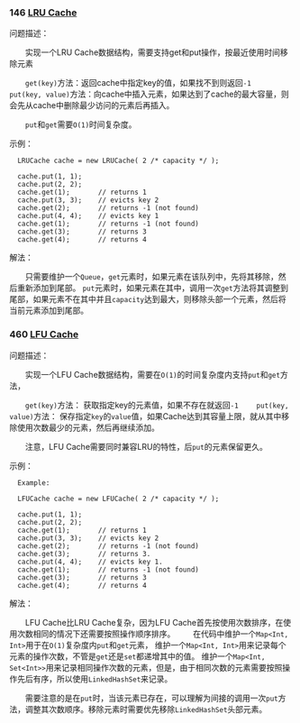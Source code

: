 ### 146 [LRU Cache](../java/com/ckm/struct/LRUCache.java)
问题描述：

　　实现一个LRU Cache数据结构，需要支持get和put操作，按最近使用时间移除元素

　　`get(key)`方法：返回cache中指定key的值，如果找不到则返回`-1`
　　`put(key, value)`方法：向cache中插入元素，如果达到了cache的最大容量，则会先从cache中删除最少访问的元素后再插入。

　　`put`和`get`需要`O(1)`时间复杂度。

示例：

```
  LRUCache cache = new LRUCache( 2 /* capacity */ );
  
  cache.put(1, 1);
  cache.put(2, 2);
  cache.get(1);       // returns 1
  cache.put(3, 3);    // evicts key 2
  cache.get(2);       // returns -1 (not found)
  cache.put(4, 4);    // evicts key 1
  cache.get(1);       // returns -1 (not found)
  cache.get(3);       // returns 3
  cache.get(4);       // returns 4
```

解法：

　　只需要维护一个`Queue`，`get`元素时，如果元素在该队列中，先将其移除，然后重新添加到尾部。
`put`元素时，如果元素在其中，调用一次`get`方法将其调整到尾部，如果元素不在其中并且`capacity`达到最大，则移除头部一个元素，然后将当前元素添加到尾部。

### 460 [LFU Cache](../java/com/ckm/LFUCache.java)
问题描述：

　　实现一个LFU Cache数据结构，需要在`O(1)`的时间复杂度内支持`put`和`get`方法，
  
　　`get(key)`方法： 获取指定key的元素值，如果不存在就返回`-1`
　　`put(key, value)`方法： 保存指定`key`的`value`值，如果Cache达到其容量上限，就从其中移除使用次数最少的元素，然后再继续添加。

　　注意，LFU Cache需要同时兼容LRU的特性，后`put`的元素保留更久。

示例：

```
  Example:
  
  LFUCache cache = new LFUCache( 2 /* capacity */ );
  
  cache.put(1, 1);
  cache.put(2, 2);
  cache.get(1);       // returns 1
  cache.put(3, 3);    // evicts key 2
  cache.get(2);       // returns -1 (not found)
  cache.get(3);       // returns 3.
  cache.put(4, 4);    // evicts key 1.
  cache.get(1);       // returns -1 (not found)
  cache.get(3);       // returns 3
  cache.get(4);       // returns 4
```

解法：

　　LFU Cache比LRU Cache复杂，因为LFU Cache首先按使用次数排序，在使用次数相同的情况下还需要按照操作顺序排序。
　　在代码中维护一个`Map<Int, Int>`用于在`O(1)`复杂度内`put`和`get`元素，
维护一个`Map<Int, Int>`用来记录每个元素的操作次数，不管是`get`还是`set`都递增其中的值。
维护一个`Map<Int, Set<Int>>`用来记录相同操作次数的元素，但是，由于相同次数的元素需要按照操作先后有序，所以使用`LinkedHashSet`来记录。

　　需要注意的是在`put`时，当该元素已存在，可以理解为间接的调用一次`put`方法，调整其次数顺序。移除元素时需要优先移除`LinkedHashSet`头部元素。